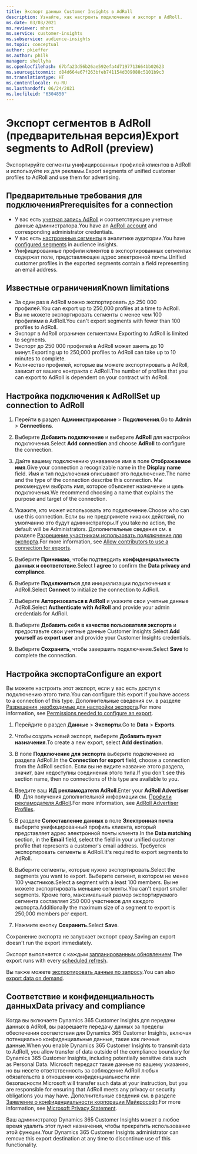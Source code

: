```yaml
---
title: Экспорт данных Customer Insights в AdRoll
description: Узнайте, как настроить подключение и экспорт в AdRoll.
ms.date: 03/03/2021
ms.reviewer: mhart
ms.service: customer-insights
ms.subservice: audience-insights
ms.topic: conceptual
author: pkieffer
ms.author: philk
manager: shellyha
ms.openlocfilehash: 67bfa23d56b26ae592efa4d7197713664bb02623
ms.sourcegitcommit: d84d664e67f263bfeb741154d309088c5101b9c3
ms.translationtype: HT
ms.contentlocale: ru-RU
ms.lasthandoff: 06/24/2021
ms.locfileid: "6304850"
---
```

# <a name="export-segments-to-adroll-preview"></a><span data-ttu-id="a7eb8-103">Экспорт сегментов в AdRoll (предварительная версия)</span><span class="sxs-lookup"><span data-stu-id="a7eb8-103">Export segments to AdRoll (preview)</span></span>

<span data-ttu-id="a7eb8-104">Экспортируйте сегменты унифицированных профилей клиентов в AdRoll и используйте их для рекламы.</span><span class="sxs-lookup"><span data-stu-id="a7eb8-104">Export segments of unified customer profiles to AdRoll and use them for advertising.</span></span> 

## <a name="prerequisites-for-a-connection"></a><span data-ttu-id="a7eb8-105">Предварительные требования для подключения</span><span class="sxs-lookup"><span data-stu-id="a7eb8-105">Prerequisites for a connection</span></span>

-   <span data-ttu-id="a7eb8-106">У вас есть [учетная запись AdRoll](https://www.adroll.com/) и соответствующие учетные данные администратора.</span><span class="sxs-lookup"><span data-stu-id="a7eb8-106">You have an [AdRoll account](https://www.adroll.com/) and corresponding administrator credentials.</span></span>
-   <span data-ttu-id="a7eb8-107">У вас есть [настроенные сегменты](segments.md) в аналитике аудитории.</span><span class="sxs-lookup"><span data-stu-id="a7eb8-107">You have [configured segments](segments.md) in audience insights.</span></span>
-   <span data-ttu-id="a7eb8-108">Унифицированные профили клиентов в экспортированных сегментах содержат поле, представляющее адрес электронной почты.</span><span class="sxs-lookup"><span data-stu-id="a7eb8-108">Unified customer profiles in the exported segments contain a field representing an email address.</span></span>

## <a name="known-limitations"></a><span data-ttu-id="a7eb8-109">Известные ограничения</span><span class="sxs-lookup"><span data-stu-id="a7eb8-109">Known limitations</span></span>

- <span data-ttu-id="a7eb8-110">За один раз в AdRoll можно экспортировать до 250 000 профилей.</span><span class="sxs-lookup"><span data-stu-id="a7eb8-110">You can export up to 250,000 profiles at a time to AdRoll.</span></span>
- <span data-ttu-id="a7eb8-111">Вы не можете экспортировать сегменты с менее чем 100 профилями в AdRoll.</span><span class="sxs-lookup"><span data-stu-id="a7eb8-111">You can't export segments with fewer than 100 profiles to AdRoll.</span></span> 
- <span data-ttu-id="a7eb8-112">Экспорт в AdRoll ограничен сегментами.</span><span class="sxs-lookup"><span data-stu-id="a7eb8-112">Exporting to AdRoll is limited to segments.</span></span>
- <span data-ttu-id="a7eb8-113">Экспорт до 250 000 профилей в AdRoll может занять до 10 минут.</span><span class="sxs-lookup"><span data-stu-id="a7eb8-113">Exporting up to 250,000 profiles to AdRoll can take up to 10 minutes to complete.</span></span> 
- <span data-ttu-id="a7eb8-114">Количество профилей, которые вы можете экспортировать в AdRoll, зависит от вашего контракта с AdRoll.</span><span class="sxs-lookup"><span data-stu-id="a7eb8-114">The number of profiles that you can export to AdRoll is dependent on your contract with AdRoll.</span></span>

## <a name="set-up-connection-to-adroll"></a><span data-ttu-id="a7eb8-115">Настройка подключения к AdRoll</span><span class="sxs-lookup"><span data-stu-id="a7eb8-115">Set up connection to AdRoll</span></span>

1. <span data-ttu-id="a7eb8-116">Перейти в раздел **Администрирование** > **Подключения**.</span><span class="sxs-lookup"><span data-stu-id="a7eb8-116">Go to **Admin** > **Connections**.</span></span>

1. <span data-ttu-id="a7eb8-117">Выберите **Добавить подключение** и выберите **AdRoll** для настройки подключения.</span><span class="sxs-lookup"><span data-stu-id="a7eb8-117">Select **Add connection** and choose **AdRoll** to configure the connection.</span></span>

1. <span data-ttu-id="a7eb8-118">Дайте вашему подключению узнаваемое имя в поле **Отображаемое имя**.</span><span class="sxs-lookup"><span data-stu-id="a7eb8-118">Give your connection a recognizable name in the **Display name** field.</span></span> <span data-ttu-id="a7eb8-119">Имя и тип подключения описывают это подключение.</span><span class="sxs-lookup"><span data-stu-id="a7eb8-119">The name and the type of the connection describe this connection.</span></span> <span data-ttu-id="a7eb8-120">Мы рекомендуем выбрать имя, которое объясняет назначение и цель подключения.</span><span class="sxs-lookup"><span data-stu-id="a7eb8-120">We recommend choosing a name that explains the purpose and target of the connection.</span></span>

1. <span data-ttu-id="a7eb8-121">Укажите, кто может использовать это подключение.</span><span class="sxs-lookup"><span data-stu-id="a7eb8-121">Choose who can use this connection.</span></span> <span data-ttu-id="a7eb8-122">Если вы не предпримете никаких действий, по умолчанию это будут администраторы.</span><span class="sxs-lookup"><span data-stu-id="a7eb8-122">If you take no action, the default will be Administrators.</span></span> <span data-ttu-id="a7eb8-123">Дополнительные сведения см. в разделе [Разрешение участникам использовать подключение для экспорта](connections.md#allow-contributors-to-use-a-connection-for-exports).</span><span class="sxs-lookup"><span data-stu-id="a7eb8-123">For more information, see [Allow contributors to use a connection for exports](connections.md#allow-contributors-to-use-a-connection-for-exports).</span></span>

1. <span data-ttu-id="a7eb8-124">Выберите **Принимаю**, чтобы подтвердить **конфиденциальность данных и соответствие**.</span><span class="sxs-lookup"><span data-stu-id="a7eb8-124">Select **I agree** to confirm the **Data privacy and compliance**.</span></span>

1. <span data-ttu-id="a7eb8-125">Выберите **Подключиться** для инициализации подключения к AdRoll.</span><span class="sxs-lookup"><span data-stu-id="a7eb8-125">Select **Connect** to initialize the connection to AdRoll.</span></span>

1. <span data-ttu-id="a7eb8-126">Выберите **Авторизоваться в AdRoll** и укажите свои учетные данные AdRoll.</span><span class="sxs-lookup"><span data-stu-id="a7eb8-126">Select **Authenticate with AdRoll** and provide your admin credentials for AdRoll.</span></span> 

1. <span data-ttu-id="a7eb8-127">Выберите **Добавить себя в качестве пользователя экспорта** и предоставьте свои учетные данные Customer Insights.</span><span class="sxs-lookup"><span data-stu-id="a7eb8-127">Select **Add yourself as export user** and provide your Customer Insights credentials.</span></span>

1. <span data-ttu-id="a7eb8-128">Выберите **Сохранить**, чтобы завершить подключение.</span><span class="sxs-lookup"><span data-stu-id="a7eb8-128">Select **Save** to complete the connection.</span></span>

## <a name="configure-an-export"></a><span data-ttu-id="a7eb8-129">Настройка экспорта</span><span class="sxs-lookup"><span data-stu-id="a7eb8-129">Configure an export</span></span>

<span data-ttu-id="a7eb8-130">Вы можете настроить этот экспорт, если у вас есть доступ к подключению этого типа.</span><span class="sxs-lookup"><span data-stu-id="a7eb8-130">You can configure this export if you have access to a connection of this type.</span></span> <span data-ttu-id="a7eb8-131">Дополнительные сведения см. в разделе [Разрешения, необходимые для настройки экспорта](export-destinations.md#set-up-a-new-export).</span><span class="sxs-lookup"><span data-stu-id="a7eb8-131">For more information, see [Permissions needed to configure an export](export-destinations.md#set-up-a-new-export).</span></span>

1. <span data-ttu-id="a7eb8-132">Перейдите в раздел **Данные** > **Экспорты**.</span><span class="sxs-lookup"><span data-stu-id="a7eb8-132">Go to **Data** > **Exports**.</span></span>

1. <span data-ttu-id="a7eb8-133">Чтобы создать новый экспорт, выберите **Добавить пункт назначения**.</span><span class="sxs-lookup"><span data-stu-id="a7eb8-133">To create a new export, select **Add destination**.</span></span>

1. <span data-ttu-id="a7eb8-134">В поле **Подключение для экспорта** выберите подключение из раздела AdRoll.</span><span class="sxs-lookup"><span data-stu-id="a7eb8-134">In the **Connection for export** field, choose a connection from the AdRoll section.</span></span> <span data-ttu-id="a7eb8-135">Если вы не видите название этого раздела, значит, вам недоступны соединения этого типа.</span><span class="sxs-lookup"><span data-stu-id="a7eb8-135">If you don't see this section name, then no connections of this type are available to you.</span></span>

1. <span data-ttu-id="a7eb8-136">Введите ваш **ИД рекламодателя AdRoll**.</span><span class="sxs-lookup"><span data-stu-id="a7eb8-136">Enter your **AdRoll Advertiser ID**.</span></span> <span data-ttu-id="a7eb8-137">Для получения дополнительной информации см. [Профили рекламодателя AdRoll](https://help.adroll.com/hc/articles/212011838-Advertiser-Profiles).</span><span class="sxs-lookup"><span data-stu-id="a7eb8-137">For more information, see [AdRoll Advertiser Profiles](https://help.adroll.com/hc/articles/212011838-Advertiser-Profiles).</span></span>

3. <span data-ttu-id="a7eb8-138">В разделе **Сопоставление данных** в поле **Электронная почта** выберите унифицированный профиль клиента, который представляет адрес электронной почты клиента.</span><span class="sxs-lookup"><span data-stu-id="a7eb8-138">In the **Data matching** section, in the **Email** field, select the field in your unified customer profile that represents a customer's email address.</span></span> <span data-ttu-id="a7eb8-139">Требуется экспортировать сегменты в AdRoll.</span><span class="sxs-lookup"><span data-stu-id="a7eb8-139">It's required to export segments to AdRoll.</span></span>

1. <span data-ttu-id="a7eb8-140">Выберите сегменты, которые нужно экспортировать.</span><span class="sxs-lookup"><span data-stu-id="a7eb8-140">Select the segments you want to export.</span></span> <span data-ttu-id="a7eb8-141">Выберите сегмент, в котором не менее 100 участников.</span><span class="sxs-lookup"><span data-stu-id="a7eb8-141">Select a segment with a least 100 members.</span></span> <span data-ttu-id="a7eb8-142">Вы не можете экспортировать меньшие сегменты.</span><span class="sxs-lookup"><span data-stu-id="a7eb8-142">You can't export smaller segments.</span></span> <span data-ttu-id="a7eb8-143">Кроме того, максимальный размер экспортируемого сегмента составляет 250 000 участников для каждого экспорта.</span><span class="sxs-lookup"><span data-stu-id="a7eb8-143">Additionally the maximum size of a segment to export is 250,000 members per export.</span></span> 

1. <span data-ttu-id="a7eb8-144">Нажмите кнопку **Сохранить**.</span><span class="sxs-lookup"><span data-stu-id="a7eb8-144">Select **Save**.</span></span>

<span data-ttu-id="a7eb8-145">Сохранение экспорта не запускает экспорт сразу.</span><span class="sxs-lookup"><span data-stu-id="a7eb8-145">Saving an export doesn't run the export immediately.</span></span>

<span data-ttu-id="a7eb8-146">Экспорт выполняется с каждым [запланированным обновлением](system.md#schedule-tab).</span><span class="sxs-lookup"><span data-stu-id="a7eb8-146">The export runs with every [scheduled refresh](system.md#schedule-tab).</span></span> 

<span data-ttu-id="a7eb8-147">Вы также можете [экспортировать данные по запросу](export-destinations.md#run-exports-on-demand).</span><span class="sxs-lookup"><span data-stu-id="a7eb8-147">You can also [export data on demand](export-destinations.md#run-exports-on-demand).</span></span> 


## <a name="data-privacy-and-compliance"></a><span data-ttu-id="a7eb8-148">Соответствие и конфиденциальность данных</span><span class="sxs-lookup"><span data-stu-id="a7eb8-148">Data privacy and compliance</span></span>

<span data-ttu-id="a7eb8-149">Когда вы включаете Dynamics 365 Customer Insights для передачи данных в AdRoll, вы разрешаете передачу данных за пределы обеспечения соответствия для Dynamics 365 Customer Insights, включая потенциально конфиденциальные данные, такие как личные данные.</span><span class="sxs-lookup"><span data-stu-id="a7eb8-149">When you enable Dynamics 365 Customer Insights to transmit data to AdRoll, you allow transfer of data outside of the compliance boundary for Dynamics 365 Customer Insights, including potentially sensitive data such as Personal Data.</span></span> <span data-ttu-id="a7eb8-150">Microsoft передаст такие данные по вашему указанию, но вы несете ответственность за соблюдение AdRoll любых обязательств в отношении конфиденциальности или безопасности.</span><span class="sxs-lookup"><span data-stu-id="a7eb8-150">Microsoft will transfer such data at your instruction, but you are responsible for ensuring that AdRoll meets any privacy or security obligations you may have.</span></span> <span data-ttu-id="a7eb8-151">Дополнительные сведения см. в разделе [Заявление о конфиденциальности корпорации Майкрософт](https://go.microsoft.com/fwlink/?linkid=396732).</span><span class="sxs-lookup"><span data-stu-id="a7eb8-151">For more information, see [Microsoft Privacy Statement](https://go.microsoft.com/fwlink/?linkid=396732).</span></span>

<span data-ttu-id="a7eb8-152">Ваш администратор Dynamics 365 Customer Insights может в любое время удалить этот пункт назначения, чтобы прекратить использование этой функции.</span><span class="sxs-lookup"><span data-stu-id="a7eb8-152">Your Dynamics 365 Customer Insights administrator can remove this export destination at any time to discontinue use of this functionality.</span></span>
